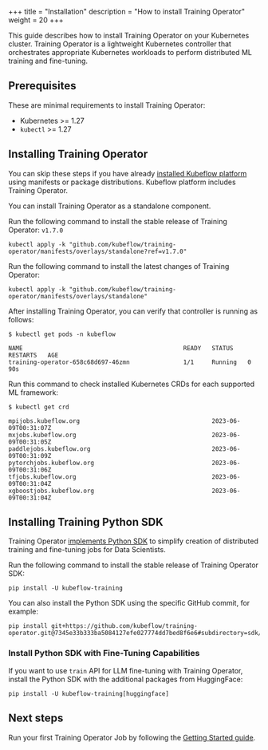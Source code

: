 +++
title = "Installation"
description = "How to install Training Operator"
weight = 20
+++

This guide describes how to install Training Operator on your Kubernetes cluster.
Training Operator is a lightweight Kubernetes controller that orchestrates appropriate Kubernetes
workloads to perform distributed ML training and fine-tuning.

## Prerequisites

These are minimal requirements to install Training Operator:

- Kubernetes >= 1.27
- `kubectl` >= 1.27

## Installing Training Operator

You can skip these steps if you have already
[installed Kubeflow platform](https://www.kubeflow.org/docs/started/installing-kubeflow/#how-to-install-kubeflow)
using manifests or package distributions. Kubeflow platform includes Training Operator.

You can install Training Operator as a standalone component.

Run the following command to install the stable release of Training Operator: `v1.7.0`

```shell
kubectl apply -k "github.com/kubeflow/training-operator/manifests/overlays/standalone?ref=v1.7.0"
```

Run the following command to install the latest changes of Training Operator:

```shell
kubectl apply -k "github.com/kubeflow/training-operator/manifests/overlays/standalone"
```

After installing Training Operator, you can verify that controller is running as follows:

```shell
$ kubectl get pods -n kubeflow

NAME                                             READY   STATUS    RESTARTS   AGE
training-operator-658c68d697-46zmn               1/1     Running   0          90s
```

Run this command to check installed Kubernetes CRDs for each supported ML framework:

```shell
$ kubectl get crd

mpijobs.kubeflow.org                                     2023-06-09T00:31:07Z
mxjobs.kubeflow.org                                      2023-06-09T00:31:05Z
paddlejobs.kubeflow.org                                  2023-06-09T00:31:09Z
pytorchjobs.kubeflow.org                                 2023-06-09T00:31:06Z
tfjobs.kubeflow.org                                      2023-06-09T00:31:04Z
xgboostjobs.kubeflow.org                                 2023-06-09T00:31:04Z
```

## Installing Training Python SDK

Training Operator [implements Python SDK](https://pypi.org/project/kubeflow-training/)
to simplify creation of distributed training and fine-tuning jobs for Data Scientists.

Run the following command to install the stable release of Training Operator SDK:

```shell
pip install -U kubeflow-training
```

You can also install the Python SDK using the specific GitHub commit, for example:

```shell
pip install git+https://github.com/kubeflow/training-operator.git@7345e33b333ba5084127efe027774dd7bed8f6e6#subdirectory=sdk/python
```

### Install Python SDK with Fine-Tuning Capabilities

If you want to use `train` API for LLM fine-tuning with Training Operator, install the Python SDK
with the additional packages from HuggingFace:

```shell
pip install -U kubeflow-training[huggingface]
```

## Next steps

Run your first Training Operator Job by following the [Getting Started guide](/docs/components/training/getting-started/).
